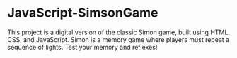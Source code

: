 # JavaScript-SimsonGame
This project is a digital version of the classic Simon game, built using HTML, CSS, and JavaScript. Simon is a memory game where players must repeat a sequence of lights. Test your memory and reflexes!

